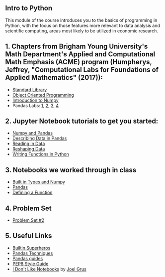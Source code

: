 ## Intro to Python
This module of the course introduces you to the basics of programming in Python, with the focus on those features more relevant to data analysis and scientific computing, areas most likely to be utilized in economic research.


## 1. Chapters from Brigham Young University's Math Department's Applied and Computational Math Emphasis (ACME) program (Humpherys, Jeffrey, "Computational Labs for Foundations of Applied Mathematics" (2017)):
* [Standard Library](https://github.com/jdebacker/CompEcon_Fall19/blob/master/Python/ACME_StandardLibrary.pdf)
* [Object Oriented Programming](https://github.com/jdebacker/CompEcon_Fall19/blob/master/Python/ACME_ObjectOriented.pdf)
* [Introduction to Numpy](https://github.com/jdebacker/CompEcon_Fall19/blob/master/Python/ACME_NumpyIntro.pdf)
* Pandas Labs: [1](https://github.com/jdebacker/CompEcon_Fall19/blob/master/Python/ACME_Pandas1.pdf), [2](https://github.com/jdebacker/CompEcon_Fall19/blob/master/Python/ACME_Pandas2.pdf), [3](https://github.com/jdebacker/CompEcon_Fall19/blob/master/Python/ACME_Pandas3.pdf), [4](https://github.com/jdebacker/CompEcon_Fall19/blob/master/Python/ACME_Pandas4.pdf)


## 2. Jupyter Notebook tutorials to get you started:
* [Numpy and Pandas](https://github.com/jdebacker/CompEcon_Fall19/blob/master/Python/PythonNumpyPandas.ipynb)
* [Describing Data in Pandas](https://github.com/jdebacker/CompEcon_Fall19/blob/master/Python/PythonDescribe.ipynb)
* [Reading in Data](https://github.com/jdebacker/CompEcon_Fall19/blob/master/Python/PythonReadIn.ipynb)
* [Reshaping Data](https://github.com/jdebacker/CompEcon_Fall19/blob/master/Python/PythonReshape.ipynb)
* [Writing Functions in Python](https://github.com/jdebacker/CompEcon_Fall19/blob/master/Python/PythonFuncs.ipynb)

## 3. Notebooks we worked through in class
* [Built in Types and Numpy](https://github.com/jdebacker/CompEcon_Fall19/blob/master/Python/InClass_BasicLibraryNumpy.ipynb)
* [Pandas](https://github.com/jdebacker/CompEcon_Fall19/blob/master/Python/InClass_Pandas.ipynb)
* [Defining a Function](https://github.com/jdebacker/CompEcon_Fall19/blob/master/Python/InClass_Functions.ipynb)

## 4. Problem Set
* [Problem Set #2](https://github.com/jdebacker/CompEcon_Fall19/blob/master/Python/PS2.pdf)

## 5. Useful Links
* [Builtin Superheros](https://youtu.be/j6VSAsKAj98)
* [Pandas Techniques](https://medium.com/@sean.turner026/week-2-and-useful-pandas-techniques-2f5dd78a5a59)
* [Pandas guides](http://tomaugspurger.github.io/archives.html)
* [PEP8 Style Guide](https://www.python.org/dev/peps/pep-0008/)
* [I Don't Like Notebooks](https://t.co/30peBFwTbv) by [Joel Grus](https://joelgrus.com)
